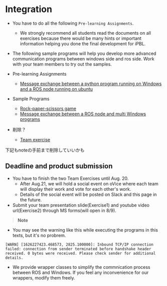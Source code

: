 # Integration

- You have to do all the following `Pre-learning Assignments`.
  - We strongly recommend all students read the documents on all exercises because there would be many hints or important information helping you done the final development for iPBL.
- The following sample programs will help you develop more advanced communication programs between windows side and ros side. Work with your team members to try out the samples.

- Pre-learning Assignments
  - [Message exchange between a python program running on Windows and a ROS node running on ubuntu](win_single/win_single.md)

- Sample Programs
  - [Rock-paper-scissors game](win_single/rps.md)
  - [Message exchange between a ROS node and multi Windows programs](win_multi/win_multi.md)

- 削除？
  - [Team exercise](team_exercise/team_exercise.md)

下記もnoteの手前まで削除していいかも
## Deadline and product submission
- You have to finish the two Team Exercises until Aug. 20.
  - After Aug.21, we will hold a social event on oVice where each team will display their work and vote for each other's work.
  - Details of the social event will be posted on Slack and this page in the future.
- Submit your team presentation slide(Exercise1) and youtube video url(Exercise2) through MS forms(will open in 8/9). 

> **Note**
- You may see the warning like this while executing the programs in this texts, but it's no probrem.

```shell
[WARN] [1626227423.468573, 2825.100000]: Inbound TCP/IP connection failed: connection from sender terminated before handshake header received. 0 bytes were received. Please check sender for additional details.
```

- We provide wrapper classes to simplify the commnication process between ROS and Windows. If you feel any inconvenience for our wrappers, modify them freely.
